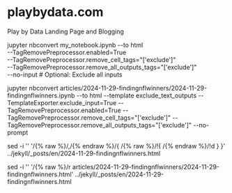 # playbydata.com
Play by Data Landing Page and Blogging


jupyter nbconvert my_notebook.ipynb --to html \
    --TagRemovePreprocessor.enabled=True \
    --TagRemovePreprocessor.remove_cell_tags="['exclude']" \
    --TagRemovePreprocessor.remove_all_outputs_tags="['exclude']" \
    --no-input  # Optional: Exclude all inputs

jupyter nbconvert articles/2024-11-29-findingnflwinners/2024-11-29-findingnflwinners.ipynb --to html --template exclude_text_outputs  --TemplateExporter.exclude_input=True  --TagRemovePreprocessor.enabled=True  --TagRemovePreprocessor.remove_cell_tags="['exclude']" --TagRemovePreprocessor.remove_all_outputs_tags="['exclude']" --no-prompt

sed -i '' '/{% raw %}/,/{% endraw %}/{
/{% raw %}/!{
/{% endraw %}/!d
}
}' ../jekyll/_posts/en/2024-11-29-findingnflwinners.html



sed -i '' '/{% raw %}/r articles/2024-11-29-findingnflwinners/2024-11-29-findingnflwinners.html' ../jekyll/_posts/en/2024-11-29-findingnflwinners.html